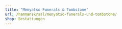 ```yaml
---
title: "Menyatso Funerals & Tombstone"
url: /hammanskraal/menyatso-funerals-und-tombstone/
shop: Bestattungen
---
```

